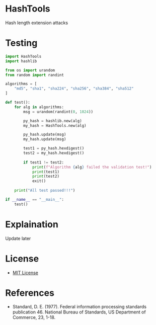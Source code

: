 # HashTools

Hash length extension attacks

# Testing

```python
import HashTools
import hashlib

from os import urandom
from random import randint

algorithms = [
    "md5", "sha1", "sha224", "sha256", "sha384", "sha512"
]

def test():
    for alg in algorithms:
        msg = urandom(randint(0, 1024))

        py_hash = hashlib.new(alg)
        my_hash = HashTools.new(alg)

        py_hash.update(msg)
        my_hash.update(msg)

        test1 = py_hash.hexdigest()
        test2 = my_hash.hexdigest()
        
        if test1 != test2:
            print(f"Algorithm {alg} failed the validation test!")
            print(test1)
            print(test2)
            exit()
    
    print("All test passed!!!")

if __name__ == "__main__":
    test()
```

# Explaination

Update later

# License

- [MIT License](./License)

# References

- Standard, D. E. (1977). Federal information processing standards publication 46. National Bureau of Standards, US Department of Commerce, 23, 1-18.
